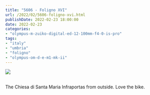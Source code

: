 ```yaml
---
title: "5606 - Foligno XVI"
url: /2022/02/5606-foligno-xvi.html
publishDate: 2022-02-23 18:00:00
date: 2022-02-23
categories:
- "olympus-m-zuiko-digital-ed-12-100mm-f4-0-is-pro"
tags:
- "italy"
- "umbria"
- "foligno"
- "olympus-om-d-e-m1-mk-ii"
---
```

<div class="container">
<div class="center"><a target="_blank" href="https://d25zfm9zpd7gm5.cloudfront.net/1200x1200/2019/20190903_161525_lr.jpg"><img class="webfeedsFeaturedVisual" src="https://d25zfm9zpd7gm5.cloudfront.net/0600x0600/2019/20190903_161525_lr.jpg" /></a></div>
</div>
<br />

The Chiesa di Santa Maria Infraportas from outside. Love the bike.
